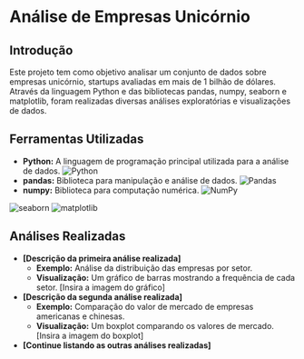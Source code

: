 # Análise de Empresas Unicórnio 

## Introdução

Este projeto tem como objetivo analisar um conjunto de dados sobre empresas unicórnio, startups avaliadas em mais de 1 bilhão de dólares. Através da linguagem Python e das bibliotecas pandas, numpy, seaborn e matplotlib, foram realizadas diversas análises exploratórias e visualizações de dados.

## Ferramentas Utilizadas

* **Python:** A linguagem de programação principal utilizada para a análise de dados.
  <img src="https://img.shields.io/badge/Python-3776AB?style=for-the-badge&logo=python&logoColor=white" alt="Python" />
* **pandas:** Biblioteca para manipulação e análise de dados.
  <img src="https://img.shields.io/badge/Pandas-150458?style=for-the-badge&logo=pandas&logoColor=white" alt="Pandas" />
* **numpy:** Biblioteca para computação numérica.
  <img src="https://img.shields.io/badge/NumPy-013243?style=for-the-badge&logo=numpy&logoColor=white" alt="NumPy" />
<img src="https://img.shields.io/badge/seaborn-blue?style=for-the-badge&logo=seaborn&logoColor=white" alt="seaborn">
<img src="https://img.shields.io/badge/matplotlib-purple?style=for-the-badge&logo=matplotlib&logoColor=white" alt="matplotlib">

## Análises Realizadas

* **[Descrição da primeira análise realizada]**
    * **Exemplo:** Análise da distribuição das empresas por setor.
    * **Visualização:** Um gráfico de barras mostrando a frequência de cada setor.
    [Insira a imagem do gráfico]
* **[Descrição da segunda análise realizada]**
    * **Exemplo:** Comparação do valor de mercado de empresas americanas e chinesas.
    * **Visualização:** Um boxplot comparando os valores de mercado.
    [Insira a imagem do boxplot]
* **[Continue listando as outras análises realizadas]**


